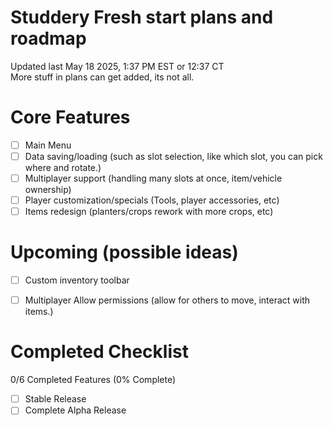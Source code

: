# Studdery Fresh start plans and roadmap
Updated last May 18 2025, 1:37 PM EST or 12:37 CT\
More stuff in plans can get added, its not all.

# Core Features
- [ ] Main Menu
- [ ] Data saving/loading (such as slot selection, like which slot, you can pick where and rotate.)
- [ ] Multiplayer support (handling many slots at once, item/vehicle ownership)
- [ ] Player customization/specials (Tools, player accessories, etc)
- [ ] Items redesign (planters/crops rework with more crops, etc)

# Upcoming (possible ideas)
- [ ] Custom inventory toolbar
- [ ] Multiplayer Allow permissions (allow for others to move, interact with items.)


# Completed Checklist
0/6 Completed Features (0% Complete)
- [ ] Stable Release
- [ ] Complete Alpha Release
